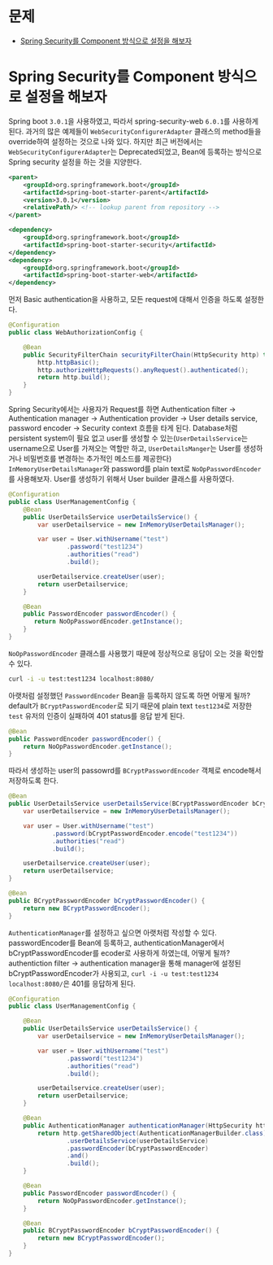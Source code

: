 # 문제 <!-- omit in toc -->
- [Spring Security를 Component 방식으로 설정을 해보자](#spring-security를-component-방식으로-설정을-해보자)


# Spring Security를 Component 방식으로 설정을 해보자

Spring boot `3.0.1`을 사용하였고, 따라서 spring-security-web `6.0.1`를 사용하게 된다. 과거의 많은 예제들이 `WebSecurityConfigurerAdapter` 클래스의 method들을 override하여 설정하는 것으로 나와 있다. 하지만 최근 버전에서는 `WebSecurityConfigurerAdapter`는 Deprecated되었고, Bean에 등록하는 방식으로 Spring security 설정을 하는 것을 지양한다.

```xml
<parent>
    <groupId>org.springframework.boot</groupId>
    <artifactId>spring-boot-starter-parent</artifactId>
    <version>3.0.1</version>
    <relativePath/> <!-- lookup parent from repository -->
</parent>
```

```xml
<dependency>
    <groupId>org.springframework.boot</groupId>
    <artifactId>spring-boot-starter-security</artifactId>
</dependency>
<dependency>
    <groupId>org.springframework.boot</groupId>
    <artifactId>spring-boot-starter-web</artifactId>
</dependency>
```

먼저 Basic authentication을 사용하고, 모든 request에 대해서 인증을 하도록 설정한다.

```java
@Configuration
public class WebAuthorizationConfig {

    @Bean
    public SecurityFilterChain securityFilterChain(HttpSecurity http) throws Exception {
        http.httpBasic();
        http.authorizeHttpRequests().anyRequest().authenticated();
        return http.build();
    }
}
```

Spring Security에서는 사용자가 Request를 하면 Authentication filter -> Authentication manager -> Authentication provider -> User details service, password encoder -> Security context 흐름을 타게 된다. Database처럼 persistent system이 필요 없고 user를 생성할 수 있는(`UserDetailsService`는 username으로 User를 가져오는 역할만 하고, `UserDetailsManger`는 User를 생성하거나 비밀번호를 변경하는 추가적인 메소드를 제공한다) `InMemoryUserDetailsManager`와 password를 plain text로 `NoOpPasswordEncoder`를 사용해보자. User를 생성하기 위해서 User builder 클래스를 사용하였다.

```java
@Configuration
public class UserManagementConfig {
    @Bean
    public UserDetailsService userDetailsService() {
        var userDetailservice = new InMemoryUserDetailsManager();

        var user = User.withUsername("test")
                .password("test1234")
                .authorities("read")
                .build();

        userDetailservice.createUser(user);
        return userDetailservice;
    }

    @Bean
    public PasswordEncoder passwordEncoder() {
       return NoOpPasswordEncoder.getInstance();
    }
}
```

`NoOpPasswordEncoder` 클래스를 사용했기 때문에 정상적으로 응답이 오는 것을 확인할 수 있다.

```bash
curl -i -u test:test1234 localhost:8080/
```

아랫처럼 설정했던 `PasswordEncoder` Bean을 등록하지 않도록 하면 어떻게 될까? default가 `BCryptPasswordEncoder`로 되기 때문에 plain text `test1234`로 저장한 `test` 유저의 인증이 실패하여 401 status를 응답 받게 된다.

```java
@Bean
public PasswordEncoder passwordEncoder() {
    return NoOpPasswordEncoder.getInstance();
}
```

따라서 생성하는 user의 passowrd를 `BCryptPasswordEncoder` 객체로 encode해서 저장하도록 한다.

```java
@Bean
public UserDetailsService userDetailsService(BCryptPasswordEncoder bCryptPasswordEncoder) {
    var userDetailservice = new InMemoryUserDetailsManager();

    var user = User.withUsername("test")
            .password(bCryptPasswordEncoder.encode("test1234"))
            .authorities("read")
            .build();

    userDetailservice.createUser(user);
    return userDetailservice;
}

@Bean
public BCryptPasswordEncoder bCryptPasswordEncoder() {
    return new BCryptPasswordEncoder();
}
```

`AuthenticationManager`를 설정하고 싶으면 아랫처럼 작성할 수 있다. passwordEncoder를 Bean에 등록하고, authenticationManager에서 bCryptPasswordEncoder를 ecoder로 사용하게 하였는데, 어떻게 될까? authentiction filter -> authentication manager을 통해 manager에 설정된 bCryptPasswordEncoder가 사용되고, `curl -i -u test:test1234 localhost:8080/`은 401를 응답하게 된다.

```java
@Configuration
public class UserManagementConfig {

    @Bean
    public UserDetailsService userDetailsService() {
        var userDetailservice = new InMemoryUserDetailsManager();

        var user = User.withUsername("test")
                .password("test1234")
                .authorities("read")
                .build();

        userDetailservice.createUser(user);
        return userDetailservice;
    }

    @Bean
    public AuthenticationManager authenticationManager(HttpSecurity http, BCryptPasswordEncoder bCryptPasswordEncoder, UserDetailsService userDetailsService) throws Exception {
        return http.getSharedObject(AuthenticationManagerBuilder.class)
                .userDetailsService(userDetailsService)
                .passwordEncoder(bCryptPasswordEncoder)
                .and()
                .build();
    }

    @Bean
    public PasswordEncoder passwordEncoder() {
        return NoOpPasswordEncoder.getInstance();
    }

    @Bean
    public BCryptPasswordEncoder bCryptPasswordEncoder() {
        return new BCryptPasswordEncoder();
    }
}
```